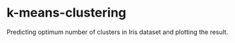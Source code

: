 # k-means-clustering
Predicting optimum number of clusters in Iris dataset and plotting the result.
